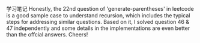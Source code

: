 学习笔记
Honestly, the 22nd question of 'generate-parentheses' in leetcode is a good sample case to understand recursion, which includes the typical steps for addressing similar questions. Based on it, I solved question 46 & 47 independently and some details in the implementations are even better than the offcial answers. Cheers!
